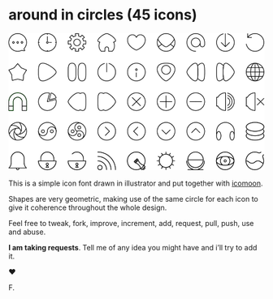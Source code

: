 # **around in circles** (45 icons)

![Sample from font](sample_font.png)

This is a simple icon font drawn in illustrator and put together with [icomoon](http://icomoon.io/app/).

Shapes are very geometric, making use of the same circle for each icon to give it coherence throughout the whole design.

Feel free to tweak, fork, improve, increment, add, request, pull, push, use and abuse.

**I am taking requests**. Tell me of any idea you might have and i’ll try to add it.

♥

F.